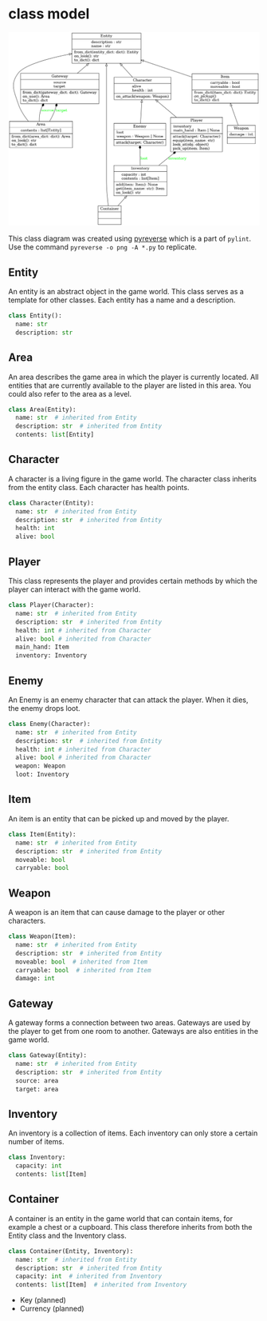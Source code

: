 # class model

![class diagram](classes.png "class diagram")

This class diagram was created using [pyreverse](https://pylint.pycqa.org/en/latest/pyreverse.html) which is a part of `pylint`. Use the command `pyreverse -o png -A *.py` to replicate.

## Entity

An entity is an abstract object in the game world. This class serves as a template for other classes. Each entity has a name and a description.

```python
class Entity():
  name: str
  description: str
```

## Area

An area describes the game area in which the player is currently located. All entities that are currently available to the player are listed in this area. You could also refer to the area as a level.

```python
class Area(Entity):
  name: str  # inherited from Entity
  description: str  # inherited from Entity
  contents: list[Entity]
```

## Character

A character is a living figure in the game world. The character class inherits from the entity class. Each character has health points.

```python
class Character(Entity):
  name: str  # inherited from Entity
  description: str  # inherited from Entity
  health: int
  alive: bool
```

## Player

This class represents the player and provides certain methods by which the player can interact with the game world.

```python
class Player(Character):
  name: str  # inherited from Entity
  description: str  # inherited from Entity
  health: int # inherited from Character
  alive: bool # inherited from Character
  main_hand: Item
  inventory: Inventory
```

## Enemy

An Enemy is an enemy character that can attack the player. When it dies, the enemy drops loot.

```python
class Enemy(Character):
  name: str  # inherited from Entity
  description: str  # inherited from Entity
  health: int # inherited from Character
  alive: bool # inherited from Character
  weapon: Weapon
  loot: Inventory
```

## Item

An item is an entity that can be picked up and moved by the player.

```python
class Item(Entity):
  name: str  # inherited from Entity
  description: str  # inherited from Entity
  moveable: bool
  carryable: bool
```

## Weapon

A weapon is an item that can cause damage to the player or other characters.

```python
class Weapon(Item):
  name: str  # inherited from Entity
  description: str  # inherited from Entity
  moveable: bool  # inherited from Item
  carryable: bool  # inherited from Item
  damage: int
```

## Gateway

A gateway forms a connection between two areas. Gateways are used by the player to get from one room to another. Gateways are also entities in the game world.

```python
class Gateway(Entity):
  name: str  # inherited from Entity
  description: str  # inherited from Entity
  source: area
  target: area
```

## Inventory

An inventory is a collection of items. Each inventory can only store a certain number of items.

```python
class Inventory:
  capacity: int
  contents: list[Item]
```

## Container

A container is an entity in the game world that can contain items, for example a chest or a cupboard. This class therefore inherits from both the Entity class and the Inventory class.

```python
class Container(Entity, Inventory):
  name: str  # inherited from Entity
  description: str  # inherited from Entity
  capacity: int  # inherited from Inventory
  contents: list[Item]  # inherited from Inventory
```

- Key (planned)
- Currency (planned)
